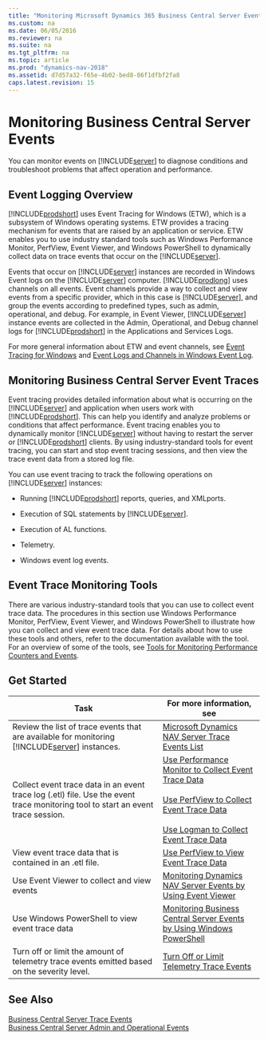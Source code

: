 ```yaml
---
title: "Monitoring Microsoft Dynamics 365 Business Central Server Events"
ms.custom: na
ms.date: 06/05/2016
ms.reviewer: na
ms.suite: na
ms.tgt_pltfrm: na
ms.topic: article
ms.prod: "dynamics-nav-2018"
ms.assetid: d7d57a32-f65e-4b02-bed8-86f1dfbf2fa8
caps.latest.revision: 15
---
```

# Monitoring Business Central Server Events
You can monitor events on [!INCLUDE[server](../developer/includes/server.md)] to diagnose conditions and troubleshoot problems that affect operation and performance.  

## Event Logging Overview  
 [!INCLUDE[prodshort](../developer/includes/prodshort.md)] uses Event Tracing for Windows \(ETW\), which is a subsystem of Windows operating systems. ETW provides a tracing mechanism for events that are raised by an application or service. ETW enables you to use industry standard tools such as Windows Performance Monitor, PerfView, Event Viewer, and Windows PowerShell to dynamically collect data on trace events that occur on the [!INCLUDE[server](../developer/includes/server.md)].  

 Events that occur on [!INCLUDE[server](../developer/includes/server.md)] instances are recorded in Windows Event logs on the [!INCLUDE[server](../developer/includes/server.md)] computer. [!INCLUDE[prodlong](../developer/includes/prodlong.md)] uses channels on all events. Event channels provide a way to collect and view events from a specific provider, which in this case is [!INCLUDE[server](../developer/includes/server.md)], and group the events according to predefined types, such as admin, operational, and debug. For example, in Event Viewer, [!INCLUDE[server](../developer/includes/server.md)] instance events are collected in the Admin, Operational, and Debug channel logs for [!INCLUDE[prodshort](../developer/includes/prodshort.md)] in the Applications and Services Logs.  

 For more general information about ETW and event channels, see [Event Tracing for Windows](http://go.microsoft.com/fwlink/?LinkID=313939) and [Event Logs and Channels in Windows Event Log](http://go.microsoft.com/fwlink/?LinkID=517298).  

## Monitoring Business Central Server Event Traces
Event tracing provides detailed information about what is occurring on the [!INCLUDE[server](../developer/includes/server.md)] and application when users work with [!INCLUDE[prodshort](../developer/includes/prodshort.md)]. This can help you identify and analyze problems or conditions that affect performance. Event tracing enables you to dynamically monitor [!INCLUDE[server](../developer/includes/server.md)] without having to restart the server or [!INCLUDE[prodshort](../developer/includes/prodshort.md)] clients. By using industry-standard tools for event tracing, you can start and stop event tracing sessions, and then view the trace event data from a stored log file.  
  
You can use event tracing to track the following operations on [!INCLUDE[server](../developer/includes/server.md)] instances:  
  
-   Running [!INCLUDE[prodshort](../developer/includes/prodshort.md)] reports, queries, and XMLports.  
  
-   Execution of SQL statements by [!INCLUDE[server](../developer/includes/server.md)].  
  
-   Execution of AL functions.  

-   Telemetry. 
  
-   Windows event log events.  
  
## Event Trace Monitoring Tools  
There are various industry-standard tools that you can use to collect event trace data. The procedures in this section use Windows Performance Monitor, PerfView, Event Viewer, and Windows PowerShell to illustrate how you can collect and view event trace data. For details about how to use these tools and others, refer to the documentation available with the tool. For an overview of some of the tools, see [Tools for Monitoring Performance Counters and Events](tools-monitor-performance-counters-and-events.md). 
  
## <a name="GetStartedEvents"></a>Get Started  
  
|Task|For more information, see|  
|----------|-------------------------------|  
|Review the list of trace events that are available for monitoring [!INCLUDE[server](../developer/includes/server.md)] instances.|[Microsoft Dynamics NAV Server Trace Events List](server-trace-events.md)|  
|Collect event trace data in an event trace log \(.etl\) file. Use the event trace monitoring tool to start an event trace session.|[Use Performance Monitor to Collect Event Trace Data](monitor-use-performance-monitor-collect-event-trace-data.md)<br /><br /> [Use PerfView to Collect Event Trace Data](monitor-use-perfview-collect-event-trace-data.md)<br /><br />[Use Logman to Collect Event Trace Data](monitor-use-logman-collect-event-trace-data.md)|  
|View event trace data that is contained in an .etl file.|[Use PerfView to View Event Trace Data](monitor-use-perfview-view-event-trace-data.md)|  
|Use Event Viewer to collect and view events |[Monitoring Dynamics NAV Server Events by Using Event Viewer](monitor-server-events-windows-event-log.md) |  
|Use Windows PowerShell to view event trace data|[Monitoring Business Central Server Events by Using Windows PowerShell](monitor-server-events-with-powershell.md)|
|Turn off or limit the amount of telemetry trace events emitted based on the severity level.|[Turn Off or Limit Telemetry Trace Events](disable-limit-telemetry-events.md)|   
  
## See Also    
[Business Central Server Trace Events](server-trace-events.md)  
[Business Central Server Admin and Operational Events](server-events.md)  
